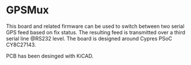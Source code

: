 # GPSMux

This board and related firmware can be used to switch between two serial GPS feed based on fix status.
The resulting feed is transmitted over a third serial line @RS232 level.
The board is designed around Cypres PSoC CY8C27143.

PCB has been desinged with KiCAD.
